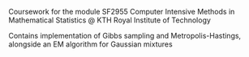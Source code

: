 Coursework for the module SF2955 Computer Intensive Methods in Mathematical Statistics @ KTH Royal Institute of Technology

Contains implementation of Gibbs sampling and Metropolis-Hastings, alongside an EM algorithm for Gaussian mixtures
